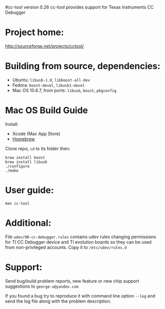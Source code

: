 #cc-tool version 0.26
cc-tool provides support for Texas Instruments CC Debugger

# Project home:
http://sourceforge.net/projects/cctool/

# Building from source, dependencies:

* Ubuntu: `libusb-1.0`, `libboost-all-dev` 
* Fedora: `boost-devel`, `libusb1-devel`
* Mac OS 10.6.7, from ports: `libusb`, `boost`, `pkgconfig`

# Mac OS Build Guide

Install:

* Xcode (Mac App Store)
* [Homebrew](https://brew.sh/) 

Clone repo, `cd` to its folder then:

```
brew install boost
brew install libusb
./configure
./make
```

# User guide:
```
man cc-tool
```
# Additional:

File `udev/90-cc-debugger.rules` contains udev rules changing permissions 
for TI CC Debugger device and TI evolution boards so they can be used 
from non-privileged accounts. Copy it to `/etc/udev/rules.d`

# Support:

Send bug/build problem reports, new feature or new chip support suggestions 
to `george-u@yandex.com`  

If you found a bug try to reproduce it with command line option `--log` and
send the log file along with the problem description.
